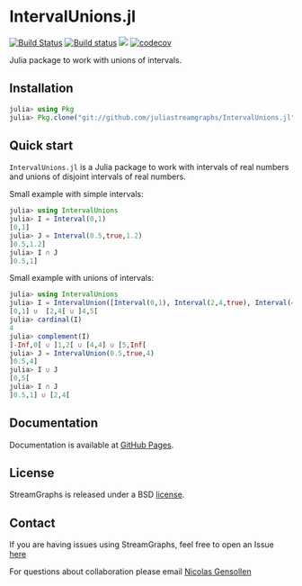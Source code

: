 # IntervalUnions.jl

[![Build Status](https://travis-ci.com/juliastreamgraphs/IntervalUnions.jl.svg?branch=master)](https://travis-ci.com/juliastreamgraphs/IntervalUnions.jl)
[![Build status](https://ci.appveyor.com/api/projects/status/96iqo76vjlrvnu90/branch/master?svg=true)](https://ci.appveyor.com/project/juliastreamgraphs/intervalunions-jl/branch/master)
[![](https://img.shields.io/badge/docs-latest-blue.svg)](https://juliastreamgraphs.github.io/IntervalUnions.jl/dev/)
[![codecov](https://codecov.io/gh/juliastreamgraphs/IntervalUnions.jl/branch/master/graph/badge.svg)](https://codecov.io/gh/juliastreamgraphs/IntervalUnions.jl)

Julia package to work with unions of intervals.

## Installation

```julia
julia> using Pkg
julia> Pkg.clone("git://github.com/juliastreamgraphs/IntervalUnions.jl")
```

## Quick start

`IntervalUnions.jl` is a Julia package to work with intervals of real numbers and unions of disjoint intervals of real numbers. 

Small example with simple intervals:

```julia
julia> using IntervalUnions
julia> I = Interval(0,1)
[0,1]
julia> J = Interval(0.5,true,1.2)
]0.5,1.2]
julia> I ∩ J
]0.5,1]
```

Small example with unions of intervals:

```julia
julia> using IntervalUnions
julia> I = IntervalUnion([Interval(0,1), Interval(2,4,true), Interval(4,true,5,true)])
[0,1] ∪  [2,4[ ∪ ]4,5[
julia> cardinal(I)
4
julia> complement(I)
]-Inf,0[ ∪ ]1,2[ ∪ [4,4] ∪ [5,Inf[
julia> J = IntervalUnion(0.5,true,4)
]0.5,4]
julia> I ∪ J
[0,5[
julia> I ∩ J
]0.5,1] ∪ [2,4[
```

## Documentation

Documentation is available at [GitHub Pages](https://juliastreamgraphs.github.io/IntervalUnions.jl/dev/).

## License

StreamGraphs  is released under a BSD [license](https://github.com/NicolasGensollen/StreamGraphs.jl/blob/master/LICENSE).

## Contact

If you are having issues using StreamGraphs, feel free to open an Issue [here](https://github.com/NicolasGensollen/StreamGraphs.jl/issues/new)

For questions about collaboration please email [Nicolas Gensollen](mailto:nicolas.gensollen@gmail.com)
